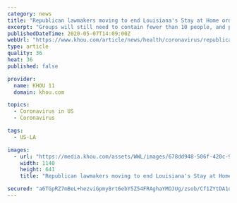 ```yaml
---
category: news
title: "Republican lawmakers moving to end Louisiana's Stay at Home order before May 15"
excerpt: "Groups will still need to contain fewer than 10 people, and people would return to work gradually. RELATED: Louisiana bills would force insurers to pay businesses' coronavirus claims Edwards announced the state's Stay at Home order would be extended at the end of April. Some services, however, were re-added to businesses at the start of May."
publishedDateTime: 2020-05-07T14:09:00Z
webUrl: "https://www.khou.com/article/news/health/coronavirus/republican-lawmakers-moving-to-end-louisianas-stay-at-home-order-before-may-15/289-4a36db25-c4be-46df-8112-b382add06870"
type: article
quality: 36
heat: 36
published: false

provider:
  name: KHOU 11
  domain: khou.com

topics:
  - Coronavirus in US
  - Coronavirus

tags:
  - US-LA

images:
  - url: "https://media.khou.com/assets/WWL/images/678dd948-506f-420c-98d2-798d14049cf8/678dd948-506f-420c-98d2-798d14049cf8_1140x641.jpg"
    width: 1140
    height: 641
    title: "Republican lawmakers moving to end Louisiana's Stay at Home order before May 15"

secured: "a6TGpRZ7mBeL+hezviGpmy8rt6ebY5Z54FRAghaYMOJUg/zsob/Cf1ZYtDA1qnjcgzoexWiI/VkvEOx/gPIFlYTBTJGOXuHJ76iku+UGC06uMUK//7n4GKZ3Yqj/NPRtAVo/B0o54DyfkPwHBHI7qjBPNjq06m8QmijCEkeLbFlFBF7ENYwBxP0FF4SLuPnhc8yUCTkC2Yq2M1AWlSB9t+fUNMGfhLAqzrQVVXFEPaTFUCZ6Uz3pG3DIhJL4KLs5CG/rGKd4U7fJ/cLu/evoNV1HZzKwchtLJ8g4GP70FZvkDwxLlAosnxV1j5Yvxc7Y;PTwCNUTOVZ75hT1ZpztFSQ=="
---
```



